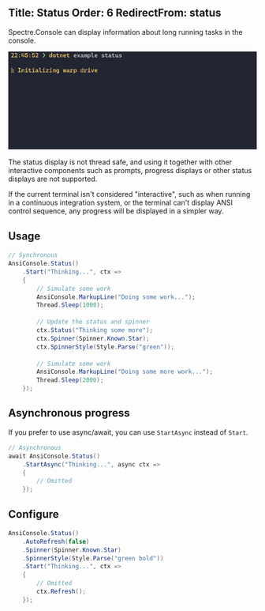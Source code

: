 Title: Status
Order: 6
RedirectFrom: status
---

Spectre.Console can display information about long running tasks in the console. 

![Example of status output](../assets/images/status.gif)

<?# Alert ?>
  The status display is not 
  thread safe, and using it together with other interactive components such as 
  prompts, progress displays or other status displays are not supported.
<?#/ Alert ?>

If the current terminal isn't considered "interactive", such as when running 
in a continuous integration system, or the terminal can't display 
ANSI control sequence, any progress will be displayed in a simpler way.

## Usage

```csharp
// Synchronous
AnsiConsole.Status()
    .Start("Thinking...", ctx => 
    {
        // Simulate some work
        AnsiConsole.MarkupLine("Doing some work...");
        Thread.Sleep(1000);
        
        // Update the status and spinner
        ctx.Status("Thinking some more");
        ctx.Spinner(Spinner.Known.Star);
        ctx.SpinnerStyle(Style.Parse("green"));

        // Simulate some work
        AnsiConsole.MarkupLine("Doing some more work...");
        Thread.Sleep(2000);
    });
```

## Asynchronous progress

If you prefer to use async/await, you can use `StartAsync` instead of `Start`.

```csharp
// Asynchronous
await AnsiConsole.Status()
    .StartAsync("Thinking...", async ctx => 
    {
        // Omitted
    });
```

## Configure

```csharp
AnsiConsole.Status()
    .AutoRefresh(false)
    .Spinner(Spinner.Known.Star)
    .SpinnerStyle(Style.Parse("green bold"))
    .Start("Thinking...", ctx => 
    {
        // Omitted
        ctx.Refresh();
    });
```
